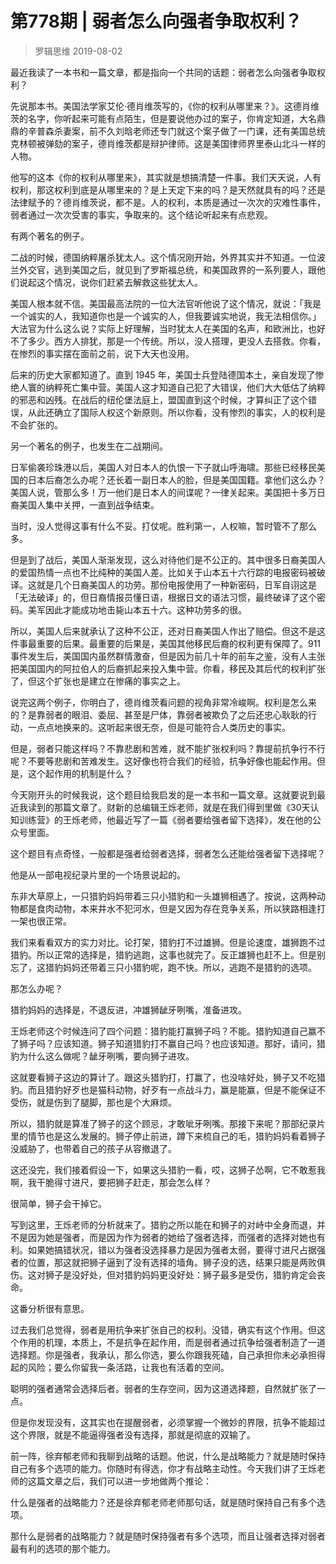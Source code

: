 # 第778期 | 弱者怎么向强者争取权利？
> 罗辑思维
2019-08-02

最近我读了一本书和一篇文章，都是指向一个共同的话题：弱者怎么向强者争取权利？

先说那本书。美国法学家艾伦·德肖维茨写的，《你的权利从哪里来？》。这德肖维茨的名字，你听起来可能有点陌生，但是要说他办过的案子，你肯定知道，大名鼎鼎的辛普森杀妻案，前不久刘晗老师还专门就这个案子做了一门课，还有美国总统克林顿被弹劾的案子，德肖维茨都是辩护律师。这是美国律师界里泰山北斗一样的人物。

他写的这本《你的权利从哪里来》，其实就是想搞清楚一件事。我们天天说，人有权利，那这权利到底是从哪里来的？是上天定下来的吗？是天然就具有的吗？还是法律赋予的？德肖维茨说，都不是。人的权利，本质是通过一次次的灾难性事件，弱者通过一次次受害的事实，争取来的。这个结论听起来有点悲观。

有两个著名的例子。

二战的时候，德国纳粹屠杀犹太人。这个情况刚开始，外界其实并不知道。一位波兰外交官，逃到美国之后，就见到了罗斯福总统，和美国政界的一系列要人，跟他们说起这个情况，说你们赶紧去解救这些犹太人。

美国人根本就不信。美国最高法院的一位大法官听他说了这个情况，就说：「我是一个诚实的人，我知道你也是一个诚实的人，但我要诚实地说，我无法相信你。」大法官为什么这么说？实际上好理解，当时犹太人在美国的名声，和欧洲比，也好不了多少。西方人排犹，那是一个传统。所以，没人搭理，更没人去搭救。你看，在惨烈的事实摆在面前之前，说下大天也没用。

后来的历史大家都知道了。直到 1945 年，美国士兵登陆德国本土，亲自发现了惨绝人寰的纳粹死亡集中营。美国人这才知道自己犯了大错误，他们大大低估了纳粹的邪恶和凶残。在战后的纽伦堡法庭上，盟国直到这个时候，才算纠正了这个错误，从此还确立了国际人权这个新原则。所以你看，没有惨烈的事实，人的权利是不会扩张的。

另一个著名的例子，也发生在二战期间。

日军偷袭珍珠港以后，美国人对日本人的仇恨一下子就山呼海啸。那些已经移民美国的日本后裔怎么办呢？还长着一副日本人的脸，但是美国国籍。拿他们这么办？美国人说，管那么多！万一他们是日本人的间谍呢？一律关起来。美国把十多万日裔美国人集中关押，一直到战争结束。

当时，没人觉得这事有什么不妥。打仗呢。胜利第一，人权嘛，暂时管不了那么多。

但是到了战后，美国人渐渐发现，这么对待他们是不公正的。其中很多日裔美国人的爱国热情一点也不比纯种的美国人差。比如关于山本五十六行踪的电报密码被破译。这就是几个日裔美国人的功劳。那份电报使用了一种新密码，日军自诩这是「无法破译」的，但日裔情报员懂日语，根据日文的语法习惯，最终破译了这个密码。美军因此才能成功地击毙山本五十六。这种功劳多的很。

所以，美国人后来就承认了这种不公正，还对日裔美国人作出了赔偿。但这不是这件事最重要的后果。最重要的后果是，美国其他移民后裔的权利更有保障了。911 事件发生后，美国国内虽然群情激奋，但是因为前几十年的前车之鉴，没有人主张把美国国内的阿拉伯人的后裔抓起来投入集中营。你看，移民及其后代的权利扩张了，但这个扩张也是建立在惨痛的事实之上。

说完这两个例子，你明白了，德肖维茨看问题的视角非常冷峻啊。权利是怎么来的？是靠弱者的眼泪、委屈、甚至是尸体，靠弱者被欺负了之后还忠心耿耿的行动，一点点地换来的。这听起来很无奈，但是可能符合人类历史的事实。

但是，弱者只能这样吗？不靠悲剧和苦难，就不能扩张权利吗？靠提前抗争行不行呢？不要等悲剧和苦难发生。这好像也符合我们的经验，抗争好像也能起作用。但是，这个起作用的机制是什么？

今天刚开头的时候我说，这个题目给我启发的是一本书和一篇文章。这就要说到最近我读到的那篇文章了。财新的总编辑王烁老师，就是在我们得到里做《30天认知训练营》的王烁老师，他最近写了一篇《弱者要给强者留下选择》，发在他的公众号里面。

这个题目有点奇怪，一般都是强者给弱者选择，弱者怎么还能给强者留下选择呢？

他是从一部电视纪录片里的一个场景说起的。

东非大草原上，一只猎豹妈妈带着三只小猎豹和一头雄狮相遇了。按说，这两种动物都是食肉动物，本来井水不犯河水，但是又因为存在竞争关系，所以狭路相逢打一架也很正常。

我们来看看双方的实力对比。论打架，猎豹打不过雄狮。但是论速度，雄狮跑不过猎豹。所以正常的选择是，猎豹逃跑，这事也就完了。反正雄狮也赶不上。但是别忘了，这猎豹妈妈还带着三只小猎豹呢，跑不快。所以，逃跑不是猎豹的选项。

那怎么办呢？

猎豹妈妈的选择是，不退反进，冲雄狮龇牙咧嘴，准备进攻。

王烁老师这个时候连问了四个问题：猎豹能打赢狮子吗？不能。猎豹知道自己赢不了狮子吗？应该知道。狮子知道猎豹打不赢自己吗？也应该知道。那好，请问，猎豹为什么这么做呢？龇牙咧嘴，要向狮子进攻。

这就要看狮子这边的算计了。跟这头猎豹打，打赢了，也没啥好处，狮子又不吃猎豹。而且猎豹好歹也是猫科动物，好歹有一点战斗力，赢是能赢，但是不能保证不受伤，就是伤到了腿脚，那也是个大麻烦。

所以，猎豹就是算准了狮子的这个顾忌，才敢呲牙咧嘴。那接下来呢？那部纪录片里的情节也是这么发展的。狮子停止前进，蹲下来梳自己的毛，猎豹妈妈看着狮子没威胁了，也带着自己的孩子从容撤退了。

这还没完，我们接着假设一下，如果这头猎豹一看，哎，这狮子怂啊，它不敢惹我啊，我干脆得寸进尺，要把狮子赶走，那会怎么样？

很简单，狮子会干掉它。

写到这里，王烁老师的分析就来了。猎豹之所以能在和狮子的对峙中全身而退，并不是因为她是强者，而是因为作为弱者的她给了强者选择，而强者的选择对她也有利。如果她搞错状况，错以为强者没选择暴力是因为强者太弱，要得寸进尺占据强者的位置，那这就把狮子逼到了没有选择的墙角。狮子没的选，结果只能是两败俱伤。这对狮子是没好处，但对猎豹妈妈更没好处：狮子最多是受伤，猎豹肯定会丧命。

这番分析很有意思。

过去我们总觉得，弱者是用抗争来扩张自己的权利。没错，确实有这个作用。但这个作用的机理，本质上，不是抗争在起作用，而是弱者通过抗争给强者制造了一道选择题。你是强者，我承认，那么你选，要么你跟我死磕，自己承担你未必承担得起的风险；要么你留我一条活路，让我也有活着的空间。

聪明的强者通常会选择后者。弱者的生存空间，因为这道选择题，自然就扩张了一点。

但是你发现没有，这其实也在提醒弱者，必须掌握一个微妙的界限，抗争不能超过这个界限，就是不能逼得强者没有选择，那就是彻底的双输了。

前一阵，徐弃郁老师和我聊到战略的话题。他说，什么是战略能力？就是随时保持自己有多个选项的能力。你随时有得选，你才有战略主动性。今天我们讲了王烁老师的这篇文章之后，我们可以进一步地做两个推论：

什么是强者的战略能力？还是徐弃郁老师老师那句话，就是随时保持自己有多个选项。

那什么是弱者的战略能力？就是随时保持强者有多个选项，而且让强者选择对弱者最有利的选项的那个能力。

